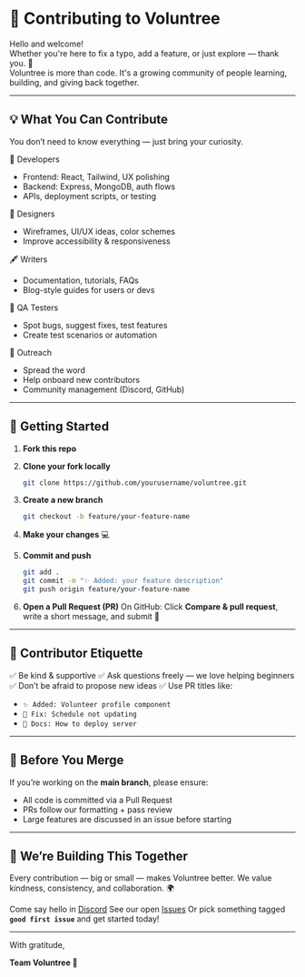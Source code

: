 # 🤝 Contributing to Voluntree

Hello and welcome!  
Whether you're here to fix a typo, add a feature, or just explore — thank you. 🌳  
Voluntree is more than code. It's a growing community of people learning, building, and giving back together.

---

## 💡 What You Can Contribute

You don’t need to know everything — just bring your curiosity.

🔧 Developers  
- Frontend: React, Tailwind, UX polishing  
- Backend: Express, MongoDB, auth flows  
- APIs, deployment scripts, or testing

🎨 Designers  
- Wireframes, UI/UX ideas, color schemes  
- Improve accessibility & responsiveness

🖋️ Writers  
- Documentation, tutorials, FAQs  
- Blog-style guides for users or devs

🧪 QA Testers  
- Spot bugs, suggest fixes, test features  
- Create test scenarios or automation

📢 Outreach  
- Spread the word  
- Help onboard new contributors  
- Community management (Discord, GitHub)

---

## 🚀 Getting Started

1. **Fork this repo**  
2. **Clone your fork locally**
   ```bash
   git clone https://github.com/yourusername/voluntree.git
   ````

3. **Create a new branch**

   ```bash
   git checkout -b feature/your-feature-name
   ```
4. **Make your changes** 💻
5. **Commit and push**

   ```bash
   git add .
   git commit -m "✨ Added: your feature description"
   git push origin feature/your-feature-name
   ```
6. **Open a Pull Request (PR)**
   On GitHub: Click **Compare & pull request**, write a short message, and submit 🙌

---

## 🧭 Contributor Etiquette

✅ Be kind & supportive
✅ Ask questions freely — we love helping beginners
✅ Don’t be afraid to propose new ideas
✅ Use PR titles like:

* `✨ Added: Volunteer profile component`
* `🐛 Fix: Schedule not updating`
* `📝 Docs: How to deploy server`

---

## 🔐 Before You Merge

If you’re working on the **main branch**, please ensure:

* All code is committed via a Pull Request
* PRs follow our formatting + pass review
* Large features are discussed in an issue before starting

---

## 🌈 We’re Building This Together

Every contribution — big or small — makes Voluntree better.
We value kindness, consistency, and collaboration. 🌍

Come say hello in [Discord](https://discord.gg/ayVasDrv)
See our open [Issues](https://github.com/Astro-Phile/Voluntree/issues)
Or pick something tagged **`good first issue`** and get started today!

---

With gratitude,

**Team Voluntree 🌳**
